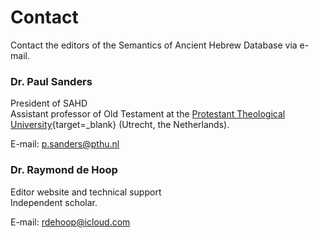 # Contact

Contact the editors of the Semantics of Ancient Hebrew Database via e-mail.

### Dr. Paul Sanders

President of  SAHD<br>
Assistant professor of Old Testament at the 
[Protestant Theological University](https://www.pthu.nl/){target=_blank} (Utrecht, the Netherlands).

E-mail: [p.sanders@pthu.nl](mailto:p.sanders@pthu.nl)

### Dr. Raymond de Hoop

Editor website and technical support<br>
Independent scholar.  

E-mail: [rdehoop@icloud.com](mailto:rdehoop@icloud.com)